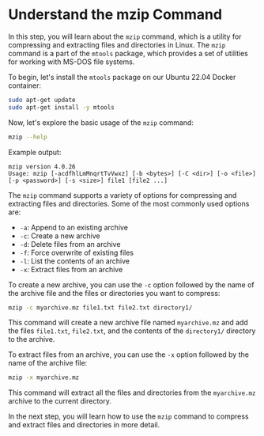 # Understand the mzip Command

In this step, you will learn about the `mzip` command, which is a utility for compressing and extracting files and directories in Linux. The `mzip` command is a part of the `mtools` package, which provides a set of utilities for working with MS-DOS file systems.

To begin, let's install the `mtools` package on our Ubuntu 22.04 Docker container:

```bash
sudo apt-get update
sudo apt-get install -y mtools
```

Now, let's explore the basic usage of the `mzip` command:

```bash
mzip --help
```

Example output:

```
mzip version 4.0.26
Usage: mzip [-acdfhlLmMnqrtTvVwxz] [-b <bytes>] [-C <dir>] [-o <file>] [-p <password>] [-s <size>] file1 [file2 ...]
```

The `mzip` command supports a variety of options for compressing and extracting files and directories. Some of the most commonly used options are:

- `-a`: Append to an existing archive
- `-c`: Create a new archive
- `-d`: Delete files from an archive
- `-f`: Force overwrite of existing files
- `-l`: List the contents of an archive
- `-x`: Extract files from an archive

To create a new archive, you can use the `-c` option followed by the name of the archive file and the files or directories you want to compress:

```bash
mzip -c myarchive.mz file1.txt file2.txt directory1/
```

This command will create a new archive file named `myarchive.mz` and add the files `file1.txt`, `file2.txt`, and the contents of the `directory1/` directory to the archive.

To extract files from an archive, you can use the `-x` option followed by the name of the archive file:

```bash
mzip -x myarchive.mz
```

This command will extract all the files and directories from the `myarchive.mz` archive to the current directory.

In the next step, you will learn how to use the `mzip` command to compress and extract files and directories in more detail.
